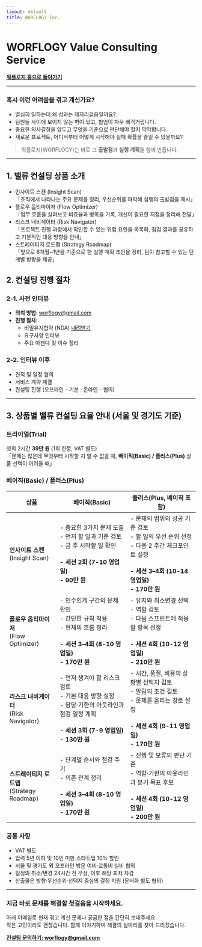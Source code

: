 ```yaml
---
layout: default
title: WORFLOGY Inc.
---
```


# WORFLOGY Value Consulting Service

[**워플로지 홈으로 돌아가기**](https://worflogy.com)

---

### 혹시 이런 어려움을 겪고 계신가요?

- 열심히 일하는데 왜 성과는 제자리걸음일까요?
- 팀원들 사이에 보이지 않는 벽이 있고, 협업이 자꾸 삐걱거립니다.
- 중요한 의사결정을 앞두고 무엇을 기준으로 판단해야 할지 막막합니다.
- 새로운 프로젝트, 어디서부터 어떻게 시작해야 실패 확률을 줄일 수 있을까요?

> 워플로지(WORFLOGY)는 바로 그 **출발점**과 **실행 계획**을 함께 만듭니다.

---

## 1. 밸류 컨설팅 상품 소개

- 인사이트 스캔 (Insight Scan)<br>
「조직에서 나타나는 주요 문제를 정리, 우선순위를 파악해 실행의 출발점을 제시」
- 플로우 옵티마이저 (Flow Optimizer)<br>
「업무 흐름을 살펴보고 비효율과 병목을 기록, 개선이 필요한 지점을 정리해 전달」
- 리스크 내비게이터 (Risk Navigator)<br>
「프로젝트 진행 과정에서 확인할 수 있는 위험 요인을 목록화, 점검 결과를 공유하고 기본적인 대응 방향을 안내」
- 스트레이티지 로드맵 (Strategy Roadmap)<br>
「앞으로 6개월~1년을 기준으로 한 실행 계획 초안을 정리, 팀이 참고할 수 있는 단계별 방향을 제공」

## 2. 컨설팅 진행 절차

### 2-1. 사전 인터뷰

- **의뢰 방법**: [worflogy@gmail.com](mailto:worflogy@gmail.com)
- **진행 절차**:
    - 비밀유지협약 (NDA) [내려받기](https://drive.google.com/file/d/1IpbFzdH17zTREo131JuWjV53xkd5bCHs/view?usp=sharing)
    - 요구사항 인터뷰
    - 주요 아젠다 및 이슈 정리

### 2-2. 인터뷰 이후

- 견적 및 일정 협의
- 서비스 계약 체결
- 컨설팅 진행 (오프라인 - 기본 : 온라인 - 협의)

---

## 3. 상품별 밸류 컨설팅 요율 안내 (서울 및 경기도 기준)

### 트라이얼(Trial)

첫회 2시간 **39만 원** (1회 한정, VAT 별도)<br>
「문제는 많은데 무엇부터 시작할 지 알 수 없을 때, **베이직(Basic) / 플러스(Plus)** 상품 선택이 어려울 때」

### 베이직(Basic) / 플러스(Plus)

| 상품 | 베이직(Basic) | 플러스(Plus, 베이직 포함) |
|---|---|---|
| **인사이트 스캔**<br>(Insight Scan) | - 중요한 3가지 문제 도출<br>- 먼저 할 일과 기준 검토<br>- 금 주 시작할 일 확인<br><br>**- 세션 2회 (7-10 영업일)**<br>**- 90만 원** | - 문제의 범위와 성공 기준 검토<br>- 할 일의 우선 순위 선정<br>- 다음 2 주간 체크포인트 설정<br><br>**- 세션 3–4회 (10-14 영업일)**<br>**- 170만 원** |
| **플로우 옵티마이저**<br>(Flow Optimizer) | - 인수인계 구간의 문제 확인<br>- 간단한 규칙 적용<br>- 현재의 흐름 정리<br><br>**- 세션 3–4회 (8-10 영업일)**<br>**- 170만 원** | - 유지와 최소변경 선택<br>- 역할 검토<br>- 다음 스프린트에 적용할 항목 선정<br><br>**- 세션 4회 (10-12 영업일)**<br>**- 210만 원** |
| **리스크 내비게이터**<br>(Risk Navigator) | - 먼저 챙겨야 할 리스크 검토<br>- 기본 대응 방향 설정<br>- 담당·기한의 아웃라인과 점검 일정 계획<br><br>**- 세션 3회 (7-9 영업일)**<br>**- 130만 원** | - 시간, 품질, 비용의 상황별 선택지 검토<br>- 알림의 조건 검토<br>- 문제를 올리는 경로 설정<br><br>**- 세션 4회 (9-11 영업일)**<br>**- 170만 원** |
| **스트레이티지 로드맵**<br>(Strategy Roadmap) | - 단계별 순서와 점검 주기<br>- 의존 관계 정리<br><br>**- 세션 3–4회 (8-10 영업일)**<br>**- 170만 원** | - 진행 및 보류의 판단 기준<br>- 역할·기한의 아웃라인과 분기 목표 후보<br><br>**- 세션 4회 (10-12 영업일)**<br>**- 200만 원** |

### 공통 사항

- VAT 별도
- 업력 5년 이하 및 10인 미만 스타트업 10% 할인
- 서울 및 경기도 외 오프라인 방문 여비·교통비 실비 협의
- 일정의 취소/변경 24시간 전 무상, 이후 해당 회차 차감
- 산출물은 방향·우선순위·선택지 중심의 결정 지원 (문서화 별도 협의)

---

### 지금 바로 문제를 해결할 첫걸음을 시작하세요.

아래 이메일로 현재 겪고 계신 문제나 궁금한 점을 간단히 보내주세요.<br>
작은 고민이라도 괜찮습니다. 함께 이야기하며 해결의 실마리를 찾아 드리겠습니다.

**[컨설팅 문의하기: worflogy@gmail.com](mailto:worflogy@gmail.com)**